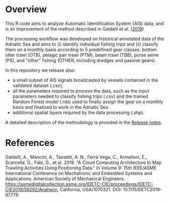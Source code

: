 


Overview
================
This R code aims to analyze Automatic Identification System (AIS) data, 
and is an improvement of the method described in Galdelli et al. ([2019](#ref-Galdelli2018))

<p>

The processing workflow was developed on historical annotated data of the
 Adriatic Sea and aims to (i) identify individual fishing trips and (ii) 
 classify them on a monthly basis according to 5 predefined gear classes:
 bottom otter trawl (OTB), pelagic pair trawl (PTM), beam trawl (TBB), 
 purse seine (PS), and "other" fishing (OTHER, including dredges and 
 passive gears).

<p>

In this repository we release also:

  - a small subset of AIS signals broadcasted by vessels contained in the validated dataset (.csv);
  - all the parameters required to process the data, such as the input parameters needed to 
  classify fishing trips (.csv) and the trained Random Forest model (.rds) used to finally 
  assign the gear on a monthly basis and finalized to work in the Adriatic Sea
  - additional spatial layers required by the data processing (.shp).

<p>

A detailed description of the methodology is provided in the [Release notes](https://github.com/MAPSirbim/AIS_data_processing/tree/main/documents). <br>



# References

<div id="refs" class="references">

<div id="ref-Galdelli2019">
 

Galdelli, A., Mancini, A., Tassetti, A. N., Ferrà Vega, C., Armelloni, E., Scarcella, G., Fabi, G., et al. 2019. 
"A Cloud Computing Architecture to Map Trawling Activities Using Positioning Data." 
In Volume 9: 15th IEEE/ASME International Conference on Mechatronic and Embedded Systems and Applications. 
American Society of Mechanical Engineers. <https://asmedigitalcollection.asme.org/IDETC-CIE/proceedings/IDETC-CIE2019/59292/Anaheim,>
California, USA/1070321. DOI: 10.1115/DETC2019-97779

</div>

</div>






